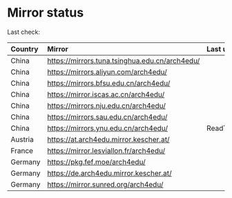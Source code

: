 <script src="./time.js"></script>
# Mirror status
Last check: <script type="text/javascript">localize(1696652418.7368305);</script>

|Country|Mirror|Last update|
|:------|:-----|:----------|
|China|https://mirrors.tuna.tsinghua.edu.cn/arch4edu/|<script type="text/javascript">localize(1696617080);</script>|
|China|https://mirrors.aliyun.com/arch4edu/|<script type="text/javascript">localize(1696617080);</script>|
|China|https://mirrors.bfsu.edu.cn/arch4edu/|<script type="text/javascript">localize(1696617080);</script>|
|China|https://mirror.iscas.ac.cn/arch4edu/|<script type="text/javascript">localize(1696617080);</script>|
|China|https://mirrors.nju.edu.cn/arch4edu/|<script type="text/javascript">localize(1696617080);</script>|
|China|https://mirrors.sau.edu.cn/arch4edu/|<script type="text/javascript">localize(1696617080);</script>|
|China|https://mirrors.ynu.edu.cn/arch4edu/|ReadTimeout|
|Austria|https://at.arch4edu.mirror.kescher.at/|<script type="text/javascript">localize(1696617080);</script>|
|France|https://mirror.lesviallon.fr/arch4edu/|<script type="text/javascript">localize(1696617080);</script>|
|Germany|https://pkg.fef.moe/arch4edu/|<script type="text/javascript">localize(1696617080);</script>|
|Germany|https://de.arch4edu.mirror.kescher.at/|<script type="text/javascript">localize(1696617080);</script>|
|Germany|https://mirror.sunred.org/arch4edu/|<script type="text/javascript">localize(1696617080);</script>|

<script src="./tablefilter/tablefilter.js"></script>
<script src="./table.js"></script>